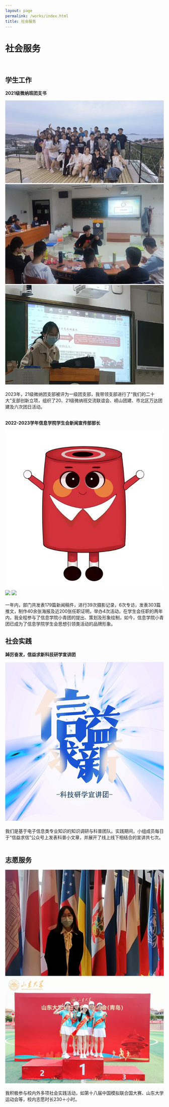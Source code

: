 ```yaml
---
layout: page
permalink: /works/index.html
title: 社会服务
---
```


# 社会服务
<br>

## 学生工作

**2021级微纳班团支书**<br>
<div class="third">
<img src="/images/tuanzhishu1.jpg">
<img src="/images/tuanzhishu2.jpg">
<img src="/images/tuanzhishu3.jpg">
</div>
<br>2023年，21级微纳团支部被评为一级团支部，我带领支部进行了“我们的二十大”支部创新立项，组织了20、21级微纳班交流联谊会、崂山团建、市北区万达团建及六次团日活动。<br>

<br>**2022-2023学年信息学院学生会新闻宣传部部长**<br>
<div class="third">
<img src="/images/buzhang1.jpg">
<img src="/images/buzhang2.jpg">
<img src="/images/buzhang3.jpg">
</div>
<br>一年内，部门共发表179篇新闻稿件，进行39次摄影记录，6次专访，发表303篇推文，制作40余张海报及近200张任职证明，举办4次活动，在学生会任职的两年内，我全程参与了信息学院小青团的提出、策划及形象绘制，如今，信息学院小青团已成为了信息学院学生会思想引领类活动的品牌形象。<br>

## 社会实践

**踔厉奋发，信益求新科技研学宣讲团**
<div class="third">
<img src="/images/shehuishijian1.jpg">
</div>
<br>我们是基于电子信息类专业知识的知识调研与科普团队。实践期间，小组成员每日于“信益求信”公众号上发表科普小文章，并展开了线上线下相结合的宣讲共七次。<br><br>

## 志愿服务

<div class="third">
<img src="/images/zhiyuan1.jpg">
<img src="/images/zhiyuan2.jpg">
</div>
<br>我积极参与校内外多项社会实践活动，如第十八届中国模拟联合国大赛、山东大学运动会等，校内志愿时长230＋小时。
<br>

